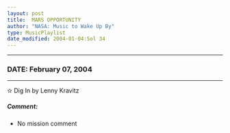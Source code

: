 ```yaml
---
layout: post
title:  MARS OPPORTUNITY
author: "NASA: Music to Wake Up By"
type: MusicPlaylist
date_modified: 2004-01-04:Sol 34
---
```


----
### DATE: February 07, 2004
----
✫ Dig In by Lenny Kravitz

##### Comment:
* No mission comment
